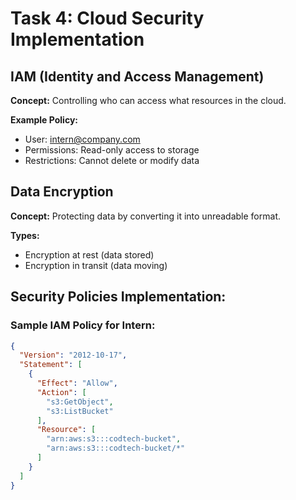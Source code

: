 # Task 4: Cloud Security Implementation

## IAM (Identity and Access Management)
**Concept:** Controlling who can access what resources in the cloud.

**Example Policy:** 
- User: intern@company.com
- Permissions: Read-only access to storage
- Restrictions: Cannot delete or modify data

## Data Encryption
**Concept:** Protecting data by converting it into unreadable format.

**Types:**
- Encryption at rest (data stored)
- Encryption in transit (data moving)

## Security Policies Implementation:

### Sample IAM Policy for Intern:
```json
{
  "Version": "2012-10-17",
  "Statement": [
    {
      "Effect": "Allow",
      "Action": [
        "s3:GetObject",
        "s3:ListBucket"
      ],
      "Resource": [
        "arn:aws:s3:::codtech-bucket",
        "arn:aws:s3:::codtech-bucket/*"
      ]
    }
  ]
}